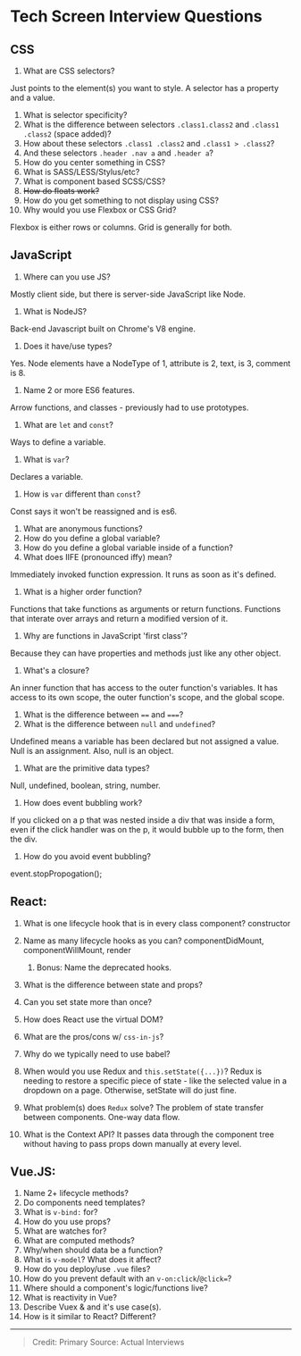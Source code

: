 # Tech Screen Interview Questions

## CSS

1. What are CSS selectors?

Just points to the element(s) you want to style. A selector has a property and a value.

1. What is selector specificity?
1. What is the difference between selectors `.class1.class2` and `.class1 .class2` (space added)?
1. How about these selectors `.class1 .class2` and `.class1 > .class2`?
1. And these selectors `.header .nav a` and `.header a`?
1. How do you center something in CSS?
1. What is SASS/LESS/Stylus/etc?
1. What is component based SCSS/CSS? 
1. ~~How do floats work?~~
1. How do you get something to not display using CSS?
1. Why would you use Flexbox or CSS Grid?

Flexbox is either rows or columns. Grid is generally for both. 

## JavaScript

1. Where can you use JS?

Mostly client side, but there is server-side JavaScript like Node. 

1. What is NodeJS?

Back-end Javascript built on Chrome's V8 engine.

1. Does it have/use types?

Yes. Node elements have a NodeType of 1, attribute is 2, text, is 3, comment is 8. 

1. Name 2 or more ES6 features.

Arrow functions, and classes - previously had to use prototypes. 

1. What are `let` and `const`?

Ways to define a variable. 

1. What is `var`?

Declares a variable. 

1. How is `var` different than `const`?

Const says it won't be reassigned and is es6. 

1. What are anonymous functions?
1. How do you define a global variable?
1. How do you define a global variable inside of a function?
1. What does IIFE (pronounced iffy) mean?

Immediately invoked function expression. It runs as soon as it's defined. 

1. What is a higher order function?

Functions that take functions as arguments or return functions. Functions that interate over arrays and return a modified version of it. 

1. Why are functions in JavaScript 'first class'?

Because they can have properties and methods just like any other object. 

1. What's a closure?

An inner function that has access to the outer function's variables. It has access to its own scope, the outer function's scope, and the global scope. 

1. What is the difference between `==` and `===`?
1. What is the difference between `null` and `undefined`?

Undefined means a variable has been declared but not assigned a value. Null is an assignment. Also, null is an object. 

1. What are the primitive data types?

Null, undefined, boolean, string, number. 

1. How does event bubbling work?

If you clicked on a p that was nested inside a div that was inside a form, even if the click handler was on the p, it would bubble up to the form, then the div. 

1. How do you avoid event bubbling?

event.stopPropogation();

## React:

1. What is one lifecycle hook that is in every class component?
constructor
1. Name as many lifecycle hooks as you can?
componentDidMount, componentWillMount, render
    1. Bonus: Name the deprecated hooks.
1. What is the difference between state and props?

1. Can you set state more than once?
1. How does React use the virtual DOM?
1. What are the pros/cons w/ `css-in-js`?
1. Why do we typically need to use babel?
1. When would you use Redux and `this.setState({...})`?
Redux is needing to restore a specific piece of state - like the selected value in a dropdown on a page. Otherwise, setState will do just fine. 
1. What problem(s) does `Redux` solve?
The problem of state transfer between components. One-way data flow. 
1. What is the Context API?
It passes data through the component tree without having to pass props down manually at every level. 
## Vue.JS:

1. Name 2+ lifecycle methods?
1. Do components need templates?
1. What is `v-bind:` for?
1. How do you use props?
1. What are watches for?
1. What are computed methods?
1. Why/when should data be a function?
1. What is `v-model`? What does it affect?
1. How do you deploy/use `.vue` files?
1. How do you prevent default with an `v-on:click`/`@click=`?
1. Where should a component's logic/functions live?
1. What is reactivity in Vue?
1. Describe Vuex & and it's use case(s).
1. How is it similar to React? Different?


---------------

> Credit: Primary Source: Actual Interviews

